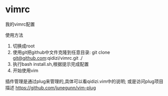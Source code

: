 # vimrc
我的vimrc配置

使用方法

1. 切换成root
1. 使用git把github中文件克隆到任意目录: git clone git@github.com:qidizi/vimrc.git ./
1. 执行bash install.sh,根据提示完成配置
1. 开始使用vim


插件管理是通过plug来管理的,具体可以看qidizi.vim中的说明;
或是访问plug项目描述 https://github.com/junegunn/vim-plug

